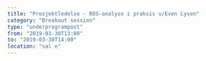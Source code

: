 ```yaml
---
title: "Prosjektledelse - ROS-analyse i praksis v/Even Lysen"
category: "Breakout session"
type: "underprogrampost"
from: "2019-03-30T13:00"
to: "2019-03-30T14:00"
location: "sal e"
---
```

